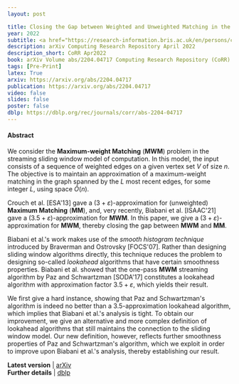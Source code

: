 ```yaml
---
layout: post

title: Closing the Gap between Weighted and Unweighted Matching in the Sliding Window Model
year: 2022
subtitle: <a href="https://research-information.bris.ac.uk/en/persons/cezar-alexandru" target="_blank">Cezar-Mihail Alexandru</a>, <a href="https://iuuk.mff.cuni.cz/~koblich/" target="_blank">Pavel Dvořák</a>, <a href="http://www.christiankonrad.de/" target="_blank">Christian Konrad</a>, <strong>Kheeran K. Naidu</strong>
description: arXiv Computing Research Repository April 2022
description_short: CoRR Apr2022
book: arXiv Volume abs/2204.04717 Computing Research Repository (CoRR)
tags: [Pre-Print]
latex: True
arxiv: https://arxiv.org/abs/2204.04717
publication: https://arxiv.org/abs/2204.04717
video: false
slides: false
poster: false
dblp: https://dblp.org/rec/journals/corr/abs-2204-04717
---
```


#### Abstract

We consider the **Maximum-weight Matching** (**MWM**) problem in the streaming sliding window model of computation. 
In this model, the input consists of a sequence of weighted edges on a given vertex set $V$ of size $n$.  
The objective is to maintain an approximation of a maximum-weight matching in the graph spanned by the $L$ most recent edges, for some integer $L$, using space $\tilde{O}(n)$. 

Crouch et al. [ESA'13] gave a $(3+\varepsilon)$-approximation for (unweighted) **Maximum Matching** (**MM**), and, very recently, Biabani et al. [ISAAC'21] gave a $(3.5+\varepsilon)$-approximation for **MWM**. 
In this paper, we give a $(3 + \varepsilon)$-approximation for **MWM**, thereby closing the gap between **MWM** and **MM**. 

Biabani et al.'s work makes use of the *smooth histogram technique* introduced by Braverman and Ostrovsky [FOCS'07]. 
Rather than designing sliding window algorithms directly, this technique reduces the problem to designing so-called *lookahead* algorithms that have certain smoothness properties. 
Biabani et al. showed that the one-pass **MWM** streaming algorithm by Paz and Schwartzman [SODA'17] constitutes a lookahead algorithm with approximation factor $3.5 + \varepsilon$, which yields their result. 

We first give a hard instance, showing that Paz and Schwartzman's algorithm is indeed no better than a $3.5$-approximation lookahead algorithm, which implies that Biabani et al.'s analysis is tight. 
To obtain our improvement, we give an alternative and more complex definition of lookahead algorithms that still maintains the connection to the sliding window model. 
Our new definition, however, reflects further smoothness properties of Paz and Schwartzman's algorithm, which we exploit in order to improve upon Biabani et al.'s analysis, thereby establishing our result.


<div class="page-tag" style="padding-right: 30px;">
    <span id="Attachments"><strong>Latest version</strong> | </span>
    <a href="{{ page.arxiv }}" target="_blank" class="tag">arXiv</a>
</div>
<!-- <div class="page-tag" style="padding-right: 30px;">
    <span id="Attachments"><strong>Conference paper</strong> | </span>
    <a href="{{ page.publication }}" target="_blank" class="tag">APPROX21</a>
</div> -->
<!-- <div class="page-tag" style="padding-right: 30px;">
    <span id="Attachments"><strong>Conference talk</strong> | </span>
    <a href="{{ page.video }}" target="_blank" class="tag">YouTube</a>
    <a href="{{site.baseurl}}/assets/attachments/{{ page.slides }}" target="_blank" class="tag">Slides</a>
    <a href="{{site.baseurl}}/assets/attachments/{{ page.poster }}" target="_blank" class="tag">Poster</a>
</div> -->
<div class="page-tag" style="padding-right: 30px;">
    <span id="Attachments"><strong>Further details</strong> | </span>
    <a href="{{ page.dblp }}" target="_blank" class="tag">dblp</a>
</div>
